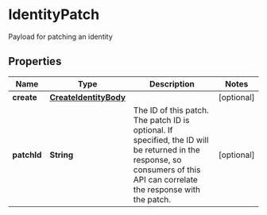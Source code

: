 

# IdentityPatch

Payload for patching an identity

## Properties

| Name | Type | Description | Notes |
|------------ | ------------- | ------------- | -------------|
|**create** | [**CreateIdentityBody**](CreateIdentityBody.md) |  |  [optional] |
|**patchId** | **String** | The ID of this patch.  The patch ID is optional. If specified, the ID will be returned in the response, so consumers of this API can correlate the response with the patch. |  [optional] |



